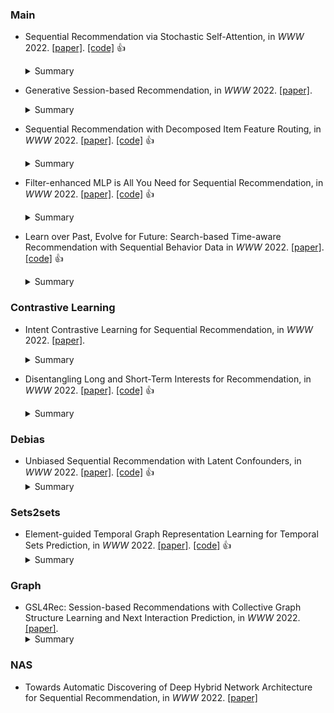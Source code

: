 
### Main
* Sequential Recommendation via Stochastic Self-Attention, in *WWW* 2022. [\[paper\]](https://dl.acm.org/doi/pdf/10.1145/3485447.3512077). [\[code\]](https://github.com/zfan20/STOSA) :thumbsup: 
    <details>
    <summary>Summary</summary>
    <strong>Motivation</strong>.  
    <strong>Solution</strong>. 
    <strong>Datasets</strong>.  
    <strong>Baselines</strong>. 
    <strong>Future</strong>. 
    <strong>Ins</strong>.
    </details>
 
* Generative Session-based Recommendation, in *WWW* 2022. [\[paper\]](https://dl.acm.org/doi/pdf/10.1145/3485447.3512095).
    <details>
    <summary>Summary</summary>
    <strong>Motivation</strong>.  
    <strong>Solution</strong>. 
    <strong>Datasets</strong>.  
    <strong>Baselines</strong>. 
    <strong>Future</strong>. 
    <strong>Ins</strong>.
    </details>

* Sequential Recommendation with Decomposed Item Feature Routing, in *WWW* 2022. [\[paper\]](https://dl.acm.org/doi/pdf/10.1145/3485447.3512101). [\[code\]]() :thumbsup: 
    <details>
    <summary>Summary</summary>
    <strong>Motivation</strong>. Data Augmentation  
    <strong>Solution</strong>. 
    <strong>Datasets</strong>.  
    <strong>Baselines</strong>. 
    <strong>Future</strong>. 
    <strong>Ins</strong>.
    </details>
    
* Filter-enhanced MLP is All You Need for Sequential Recommendation, in *WWW* 2022. [\[paper\]](https://dl.acm.org/doi/pdf/10.1145/3485447.3512111). [\[code\]](https://github.com/RUCAIBox/FMLP-Rec) :thumbsup: 
    <details>
    <summary>Summary</summary>
    <strong>Motivation</strong>.  
    <strong>Solution</strong>. 
    <strong>Datasets</strong>.  
    <strong>Baselines</strong>. 
    <strong>Future</strong>. 
    <strong>Ins</strong>.
    </details>
    
* Learn over Past, Evolve for Future: Search-based Time-aware Recommendation with Sequential Behavior Data in *WWW* 2022. [\[paper\]](https://dl.acm.org/doi/pdf/10.1145/3485447.3512117). [\[code\]](https://github.com/RUCAIBox/FMLP-Rec) :thumbsup: 
    <details>
    <summary>Summary</summary>
    <strong>Motivation</strong>.  
    <strong>Solution</strong>. 
    <strong>Datasets</strong>.  
    <strong>Baselines</strong>. 
    <strong>Future</strong>. 
    <strong>Ins</strong>.
    </details>    

### Contrastive Learning
* Intent Contrastive Learning for Sequential Recommendation, in *WWW* 2022. [\[paper\]](https://dl.acm.org/doi/pdf/10.1145/3485447.3512092).
    <details>
    <summary>Summary</summary>
    <strong>Motivation</strong>.  
    <strong>Solution</strong>. 
    <strong>Datasets</strong>.  
    <strong>Baselines</strong>. 
    <strong>Future</strong>. 
    <strong>Ins</strong>.
    </details>
    
* Disentangling Long and Short-Term Interests for Recommendation, in *WWW* 2022. [\[paper\]](https://dl.acm.org/doi/pdf/10.1145/3485447.3512098). [\[code\]](https://github.com/tsinghua-fib-lab/CLSR) :thumbsup: 
    <details>
    <summary>Summary</summary>
    <strong>Motivation</strong>.  
    <strong>Solution</strong>. 
    <strong>Datasets</strong>.  
    <strong>Baselines</strong>. 
    <strong>Future</strong>. 
    <strong>Ins</strong>.
    </details>
    
### Debias
* Unbiased Sequential Recommendation with Latent Confounders, in *WWW* 2022. [\[paper\]](https://dl.acm.org/doi/pdf/10.1145/3485447.3512090). [\[code\]]() :thumbsup: 
    <details>
    <summary>Summary</summary>
    <strong>Motivation</strong>.  
    <strong>Solution</strong>. 
    <strong>Datasets</strong>.  
    <strong>Baselines</strong>. 
    <strong>Future</strong>. 
    <strong>Ins</strong>.
    </details>

### Sets2sets
* Element-guided Temporal Graph Representation Learning for Temporal Sets Prediction, in *WWW* 2022. [\[paper\]](https://dl.acm.org/doi/pdf/10.1145/3485447.3512064). [\[code\]](https://github.com/yule-BUAA/ETGNN) :thumbsup: 
    <details>
    <summary>Summary</summary>
    <strong>Motivation</strong>. Recent studies on temporal sets prediction follow the same pipeline that only learns from each user’s own sequence, which fails to discover the collaborative signals among the sequences of **different users**. <strong>Solution</strong>. Element-guided larger graph. <strong>Datasets</strong>. DC, TaoBao, JD, and TMS.   <strong>Baselines</strong>. DNNTSP.
    <strong>Future</strong>. (1) Example-based interpretability? (2) Disentangling. (3) How to revise BasketTR based on this method. (4) DuoRec?
    <strong>Ins</strong>. Their model.
    </details>
    
### Graph
* GSL4Rec: Session-based Recommendations with Collective Graph Structure Learning and Next Interaction Prediction, in *WWW* 2022. [\[paper\]](https://dl.acm.org/doi/pdf/10.1145/3485447.3512085).
    <details>
    <summary>Summary</summary>
    <strong>Motivation</strong>.  
    <strong>Solution</strong>. 
    <strong>Datasets</strong>.  
    <strong>Baselines</strong>. 
    <strong>Future</strong>. 
    <strong>Ins</strong>.
    </details>


### NAS
* Towards Automatic Discovering of Deep Hybrid Network Architecture for Sequential Recommendation, in *WWW* 2022. [\[paper\]](https://dl.acm.org/doi/pdf/10.1145/3485447.3512066)
